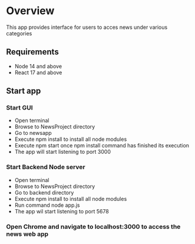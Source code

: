 # Overview
This app provides interface for users to acces news under various categories

## Requirements
* Node 14 and above
* React 17 and above

## Start app

### Start GUI
* Open terminal 
* Browse to NewsProject directory
* Go to newsapp
* Execute npm install to install all node modules
* Execute npm start once npm install command has finished its execution
* The app will start listening to port 3000

### Start Backend Node server
* Open terminal 
* Browse to NewsProject directory
* Go to backend directory
* Execute npm install to install all node modules
* Run command node app.js
* The app wil start listening to port 5678

### Open Chrome and navigate to localhost:3000 to access the news web app
